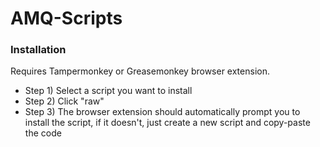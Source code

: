 # AMQ-Scripts

### Installation

Requires Tampermonkey or Greasemonkey browser extension.

- Step 1) Select a script you want to install  
- Step 2) Click "raw"   
- Step 3) The browser extension should automatically prompt you to install the script, if it doesn't, just create a new script and copy-paste the code
